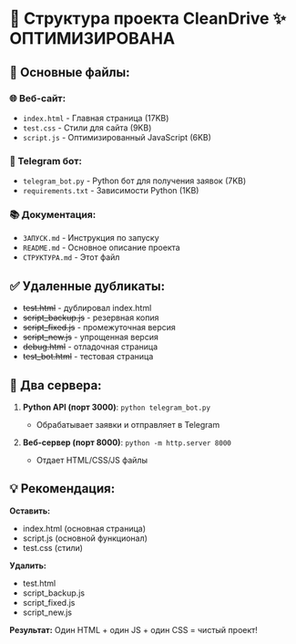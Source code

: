 # 📁 Структура проекта CleanDrive ✨ ОПТИМИЗИРОВАНА

## 🎯 Основные файлы:

### 🌐 Веб-сайт:
- `index.html` - Главная страница (17KB)
- `test.css` - Стили для сайта (9KB)
- `script.js` - Оптимизированный JavaScript (6KB)

### 🤖 Telegram бот:
- `telegram_bot.py` - Python бот для получения заявок (7KB)
- `requirements.txt` - Зависимости Python (1KB)

### 📚 Документация:
- `ЗАПУСК.md` - Инструкция по запуску
- `README.md` - Основное описание проекта
- `СТРУКТУРА.md` - Этот файл

## ✅ Удаленные дубликаты:
- ~~test.html~~ - дублировал index.html
- ~~script_backup.js~~ - резервная копия
- ~~script_fixed.js~~ - промежуточная версия
- ~~script_new.js~~ - упрощенная версия
- ~~debug.html~~ - отладочная страница
- ~~test_bot.html~~ - тестовая страница

## 🔄 Два сервера:

1. **Python API (порт 3000)**: `python telegram_bot.py`
   - Обрабатывает заявки и отправляет в Telegram
   
2. **Веб-сервер (порт 8000)**: `python -m http.server 8000`
   - Отдает HTML/CSS/JS файлы

## 💡 Рекомендация:

**Оставить:**
- index.html (основная страница)
- script.js (основной функционал)
- test.css (стили)

**Удалить:**
- test.html
- script_backup.js
- script_fixed.js  
- script_new.js

**Результат:** Один HTML + один JS + один CSS = чистый проект!
